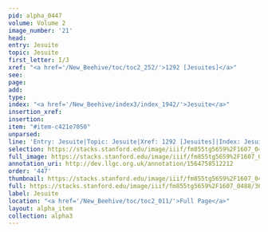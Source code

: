 ```yaml
---
pid: alpha_0447
volume: Volume 2
image_number: '21'
head: 
entry: Jesuite
topic: Jesuite
first_letter: I/J
xref: "<a href='/New_Beehive/toc/toc2_252/'>1292 [Jesuites]</a>"
see: 
page: 
add: 
type: 
index: "<a href='/New_Beehive/index3/index_1942/'>Jesuite</a>"
insertion_xref: 
insertion: 
item: "#item-c421e7050"
unparsed: 
line: 'Entry: Jesuite|Topic: Jesuite|Xref: 1292 [Jesuites]|Index: Jesuite|#item-c421e7050'
selection: https://stacks.stanford.edu/image/iiif/fm855tg5659%2F1607_0488/367,572,2981,449/full/0/default.jpg
full_image: https://stacks.stanford.edu/image/iiif/fm855tg5659%2F1607_0488/full/full/0/default.jpg
annotation_uri: http://dev.llgc.org.uk/annotation/1564758512212
order: '447'
thumbnail: https://stacks.stanford.edu/image/iiif/fm855tg5659%2F1607_0488/367,572,600,180/250,/0/default.jpg
full: https://stacks.stanford.edu/image/iiif/fm855tg5659%2F1607_0488/367,572,2981,449/full/0/default.jpg
label: Jesuite
location: "<a href='/New_Beehive/toc/toc2_011/'>Full Page</a>"
layout: alpha_item
collection: alpha3
---
```

